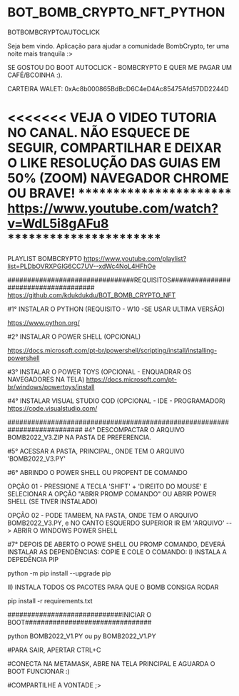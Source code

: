 # BOT_BOMB_CRYPTO_NFT_PYTHON

BOTBOMBCRYPTOAUTOCLICK

Seja bem vindo. Aplicação para ajudar a comunidade BombCrypto, ter uma noite mais tranquila :>

SE GOSTOU DO BOOT AUTOCLICK - BOMBCRYPTO E QUER ME PAGAR UM CAFÉ/BCOINHA :).

CARTEIRA WALET: 
0xAc8b000865BdBcD6C4eD4Ac85475Afd57DD2244D

<<<<<<<
VEJA O VIDEO TUTORIA NO CANAL. NÃO ESQUECE DE SEGUIR, COMPARTILHAR E DEIXAR O LIKE
RESOLUÇÃO DAS GUIAS EM 50% (ZOOM) NAVEGADOR CHROME OU BRAVE!
********************** https://www.youtube.com/watch?v=WdL5i8gAFu8 **********************
=======
PLAYLIST BOMBCRYPTO
https://www.youtube.com/playlist?list=PLDbOVRXPGIG6CC7UV--xdWc4NoL4HFhOe

################################REQUISITOS#####################################
https://github.com/kdukdukdu/BOT_BOMB_CRYPTO_NFT

#1° INSTALAR O PYTHON (REQUISITO - W10 -SE USAR ULTIMA VERSÃO)

https://www.python.org/

#2° INSTALAR O POWER SHELL (OPCIONAL)

https://docs.microsoft.com/pt-br/powershell/scripting/install/installing-powershell

#3° INSTALAR O POWER TOYS (OPCIONAL - ENQUADRAR OS NAVEGADORES NA TELA)
https://docs.microsoft.com/pt-br/windows/powertoys/install

#4° INSTALAR VISUAL STUDIO COD (OPCIONAL - IDE - PROGRAMADOR)
https://code.visualstudio.com/

###########################################################################
#4° DESCOMPACTAR O ARQUIVO BOMB2022_V3.ZIP NA PASTA DE PREFERENCIA.

#5° ACESSAR A PASTA, PRINCIPAL, ONDE TEM O ARQUIVO 'BOMB2022_V3.PY' 

#6° ABRINDO O POWER SHELL OU PROPENT DE COMANDO

OPÇÃO 01 - PRESSIONE A TECLA 'SHIFT' + 'DIREITO DO MOUSE' E SELECIONAR A OPÇÃO "ABRIR PROMP COMANDO" OU 
ABRIR POWER SHELL (SE TIVER INSTALADO)

OPÇÃO 02 - PODE TAMBEM, NA PASTA, ONDE TEM O ARQUIVO BOMB2022_V3.PY, e NO CANTO ESQUERDO SUPERIOR 
IR EM 'ARQUIVO' --> ABRIR O WINDOWS POWER SHELL

#7° DEPOIS DE ABERTO O POWE SHELL OU PROMP COMANDO, DEVERÁ INSTALAR AS DEPENDÊNCIAS:
COPIE E COLE O COMANDO:
I) INSTALA A DEPEDÊNCIA PIP

python -m pip install --upgrade pip

II) INSTALA TODOS OS PACOTES PARA QUE O BOMB CONSIGA RODAR

pip install -r requirements.txt

#############################INICIAR O BOOT################################

python BOMB2022_V1.PY
ou 
py BOMB2022_V1.PY

#PARA SAIR, APERTAR CTRL+C

#CONECTA NA METAMASK, ABRE NA TELA PRINCIPAL E AGUARDA O BOOT FUNCIONAR :)

#COMPARTILHE A VONTADE ;>
